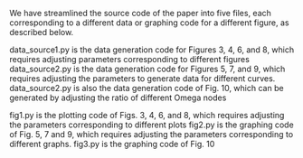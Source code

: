 We have streamlined the source code of the paper into five files, each corresponding to a different data or graphing code for a different figure, as described below.

data_source1.py is the data generation code for Figures 3, 4, 6, and 8, which requires adjusting parameters corresponding to different figures
data_source2.py is the data generation code for Figures 5, 7, and 9, which requires adjusting the parameters to generate data for different curves.
data_source2.py is also the data generation code of Fig. 10, which can be generated by adjusting the ratio of different Omega nodes

fig1.py is the plotting code of Figs. 3, 4, 6, and 8, which requires adjusting the parameters corresponding to different plots
fig2.py is the graphing code of Fig. 5, 7 and 9, which requires adjusting the parameters corresponding to different graphs.
fig3.py is the graphing code of Fig. 10
